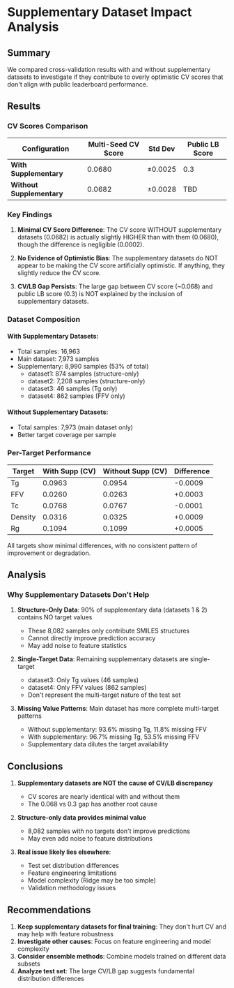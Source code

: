 # Supplementary Dataset Impact Analysis

## Summary

We compared cross-validation results with and without supplementary datasets to investigate if they contribute to overly optimistic CV scores that don't align with public leaderboard performance.

## Results

### CV Scores Comparison

| Configuration | Multi-Seed CV Score | Std Dev | Public LB Score |
|--------------|-------------------|---------|-----------------|
| **With Supplementary** | 0.0680 | ±0.0025 | 0.3 |
| **Without Supplementary** | 0.0682 | ±0.0028 | TBD |

### Key Findings

1. **Minimal CV Score Difference**: The CV score WITHOUT supplementary datasets (0.0682) is actually slightly HIGHER than with them (0.0680), though the difference is negligible (0.0002).

2. **No Evidence of Optimistic Bias**: The supplementary datasets do NOT appear to be making the CV score artificially optimistic. If anything, they slightly reduce the CV score.

3. **CV/LB Gap Persists**: The large gap between CV score (~0.068) and public LB score (0.3) is NOT explained by the inclusion of supplementary datasets.

### Dataset Composition

#### With Supplementary Datasets:
- Total samples: 16,963
- Main dataset: 7,973 samples
- Supplementary: 8,990 samples (53% of total)
  - dataset1: 874 samples (structure-only)
  - dataset2: 7,208 samples (structure-only)
  - dataset3: 46 samples (Tg only)
  - dataset4: 862 samples (FFV only)

#### Without Supplementary Datasets:
- Total samples: 7,973 (main dataset only)
- Better target coverage per sample

### Per-Target Performance

| Target | With Supp (CV) | Without Supp (CV) | Difference |
|--------|----------------|-------------------|------------|
| Tg | 0.0963 | 0.0954 | -0.0009 |
| FFV | 0.0260 | 0.0263 | +0.0003 |
| Tc | 0.0768 | 0.0767 | -0.0001 |
| Density | 0.0316 | 0.0325 | +0.0009 |
| Rg | 0.1094 | 0.1099 | +0.0005 |

All targets show minimal differences, with no consistent pattern of improvement or degradation.

## Analysis

### Why Supplementary Datasets Don't Help

1. **Structure-Only Data**: 90% of supplementary data (datasets 1 & 2) contains NO target values
   - These 8,082 samples only contribute SMILES structures
   - Cannot directly improve prediction accuracy
   - May add noise to feature statistics

2. **Single-Target Data**: Remaining supplementary datasets are single-target
   - dataset3: Only Tg values (46 samples)
   - dataset4: Only FFV values (862 samples)
   - Don't represent the multi-target nature of the test set

3. **Missing Value Patterns**: Main dataset has more complete multi-target patterns
   - Without supplementary: 93.6% missing Tg, 11.8% missing FFV
   - With supplementary: 96.7% missing Tg, 53.5% missing FFV
   - Supplementary data dilutes the target availability

## Conclusions

1. **Supplementary datasets are NOT the cause of CV/LB discrepancy**
   - CV scores are nearly identical with and without them
   - The 0.068 vs 0.3 gap has another root cause

2. **Structure-only data provides minimal value**
   - 8,082 samples with no targets don't improve predictions
   - May even add noise to feature distributions

3. **Real issue likely lies elsewhere**:
   - Test set distribution differences
   - Feature engineering limitations
   - Model complexity (Ridge may be too simple)
   - Validation methodology issues

## Recommendations

1. **Keep supplementary datasets for final training**: They don't hurt CV and may help with feature robustness
2. **Investigate other causes**: Focus on feature engineering and model complexity
3. **Consider ensemble methods**: Combine models trained on different data subsets
4. **Analyze test set**: The large CV/LB gap suggests fundamental distribution differences